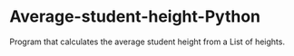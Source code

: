 # Average-student-height-Python
Program that calculates the average student height from a List of heights.

